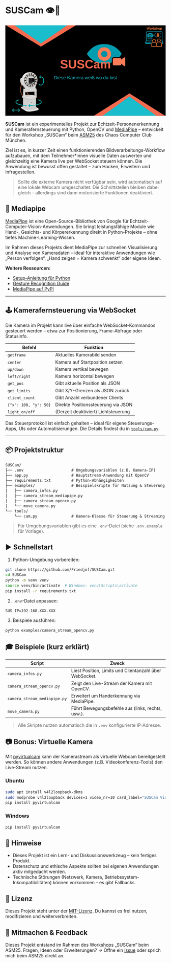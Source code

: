 # SUSCam 👁️🎥

![SUSCam Deckblatt](/media/deckblatt.png)

**SUSCam** ist ein experimentelles Projekt zur Echtzeit-Personenerkennung und Kamerafernsteuerung mit Python, OpenCV und [MediaPipe](https://chuoling.github.io/mediapipe/) – entwickelt für den Workshop „SUSCam“ beim [ASM25](https://www.muc.ccc.de/asm:25:start) des Chaos Computer Club München.

Ziel ist es, in kurzer Zeit einen funktionierenden Bildverarbeitungs-Workflow aufzubauen, mit dem Teilnehmer*innen visuelle Daten auswerten und gleichzeitig eine Kamera live per WebSocket steuern können. Die Anwendung ist bewusst offen gestaltet – zum Hacken, Erweitern und Infragestellen.

> Sollte die externe Kamera nicht verfügbar sein, wird automatisch auf eine lokale Webcam umgeschaltet. Die Schnittstellen bleiben dabei gleich – allerdings sind dann motorisierte Funktionen deaktiviert.

## 🎯 Mediapipe

[MediaPipe](https://chuoling.github.io/mediapipe/) ist eine Open-Source-Bibliothek von Google für Echtzeit-Computer-Vision-Anwendungen. Sie bringt leistungsfähige Module wie Hand-, Gesichts- und Körpererkennung direkt in Python-Projekte – ohne tiefes Machine-Learning-Wissen.

Im Rahmen dieses Projekts dient MediaPipe zur schnellen Visualisierung und Analyse von Kameradaten – ideal für interaktive Anwendungen wie „Person verfolgen“, „Hand zeigen = Kamera schwenkt“ oder eigene Ideen.

**Weitere Ressourcen:**

* [Setup-Anleitung für Python](https://ai.google.dev/edge/mediapipe/solutions/setup_python)
* [Gesture Recognition Guide](https://ai.google.dev/edge/mediapipe/solutions/vision/gesture_recognizer)
* [MediaPipe auf PyPI](https://pypi.org/project/mediapipe/)

---

## 🕹️ Kamerafernsteuerung via WebSocket

Die Kamera im Projekt kann live über einfache WebSocket-Kommandos gesteuert werden – etwa zur Positionierung, Frame-Abfrage oder Statusinfo.

| Befehl                | Funktion                            |
| --------------------- | ----------------------------------- |
| `getframe`            | Aktuelles Kamerabild senden         |
| `center`              | Kamera auf Startposition setzen     |
| `up/down`             | Kamera vertikal bewegen             |
| `left/right`          | Kamera horizontal bewegen           |
| `get_pos`             | Gibt aktuelle Position als JSON     |
| `get_limits`          | Gibt X/Y-Grenzen als JSON zurück    |
| `client_count`        | Gibt Anzahl verbundener Clients     |
| `{"x": 100, "y": 50}` | Direkte Positionssteuerung via JSON |
| `light_on/off`        | (Derzeit deaktiviert) Lichtsteuerung|

Das Steuerprotokoll ist einfach gehalten – ideal für eigene Steuerungs-Apps, UIs oder Automatisierungen. Die Details findest du in [`tools/cam.py`](tools/cam.py).

---

## 📦 Projektstruktur

```plaintext
SUSCam/
├── .env                     # Umgebungsvariablen (z.B. Kamera-IP)
├── app.py                   # Hauptstream-Anwendung mit OpenCV
├── requirements.txt         # Python-Abhängigkeiten
├── examples/                # Beispielskripte für Nutzung & Steuerung
│   ├── camera_infos.py
│   ├── camera_stream_mediapipe.py
│   ├── camera_stream_opencv.py
│   └── move_camera.py
└── tools/
    └── cam.py               # Kamera-Klasse für Steuerung & Streaming
````

> Für Umgebungsvariablen gibt es eine `.env`-Datei (siehe `.env.example` für Vorlage).

## ▶️ Schnellstart

1. Python-Umgebung vorbereiten:

```bash
git clone https://github.com/Friedjof/SUSCam.git
cd SUSCam
python -m venv venv
source venv/bin/activate  # Windows: venv\Scripts\activate
pip install -r requirements.txt
```

2. `.env`-Datei anpassen:

```env
SUS_IP=192.168.XXX.XXX
```

3. Beispiele ausführen:

```bash
python examples/camera_stream_opencv.py
```

## 🎓 Beispiele (kurz erklärt)

| Script                       | Zweck                                                   |
| ---------------------------- | ------------------------------------------------------- |
| `camera_infos.py`            | Liest Position, Limits und Clientanzahl über WebSocket. |
| `camera_stream_opencv.py`    | Zeigt den Live-Stream der Kamera mit OpenCV.            |
| `camera_stream_mediapipe.py` | Erweitert um Handerkennung via MediaPipe.               |
| `move_camera.py`             | Führt Bewegungsbefehle aus (links, rechts, usw.).       |

> Alle Skripte nutzen automatisch die in `.env` konfigurierte IP-Adresse.

## 📷 Bonus: Virtuelle Kamera

Mit [pyvirtualcam](https://pypi.org/project/pyvirtualcam/) kann der Kamerastream als virtuelle Webcam bereitgestellt werden. So können andere Anwendungen (z.B. Videokonferenz-Tools) den Live-Stream nutzen.

### Ubuntu

```bash
sudo apt install v4l2loopback-dkms
sudo modprobe v4l2loopback devices=1 video_nr=10 card_label="SUSCam Virtual Camera" exclusive_caps=1
pip install pyvirtualcam
```

### Windows

```bash
pip install pyvirtualcam
```

## 🔐 Hinweise

* Dieses Projekt ist ein Lern- und Diskussionswerkzeug – kein fertiges Produkt.
* Datenschutz und ethische Aspekte sollten bei eigenen Anwendungen aktiv mitgedacht werden.
* Technische Störungen (Netzwerk, Kamera, Betriebssystem-Inkompatibilitäten) können vorkommen – es gibt Fallbacks.

## 📝 Lizenz
Dieses Projekt steht unter der [MIT-Lizenz](LICENSE). Du kannst es frei nutzen, modifizieren und weiterverbreiten.

## 🙋 Mitmachen & Feedback

Dieses Projekt entstand im Rahmen des Workshops „SUSCam“ beim ASM25.
Fragen, Ideen oder Erweiterungen? → Öffne ein [Issue](https://github.com/Friedjof/SUSCam/issues) oder sprich mich beim ASM25 direkt an.